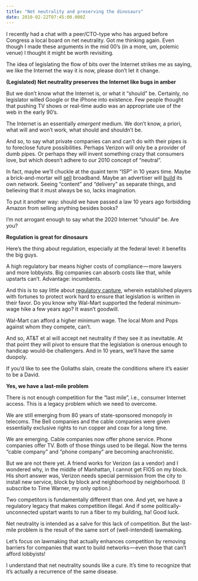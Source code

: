 ```yaml
---
title: "Net neutrality and preserving the dinosaurs"
date: 2010-02-22T07:45:00.000Z
---
```


I recently had a chat with a peer/CTO-type who has argued before Congress a local board on net neutrality. Got me thinking again. Even though I made these arguments in the mid 00’s (in a more, um, polemic venue) I thought it might be worth revisiting.

The idea of legislating the flow of bits over the Internet strikes me as saying, we like the Internet the way it is now, please don’t let it change.

**(Legislated) Net neutrality preserves the Internet like bugs in amber**

But we don’t know what the Internet is, or what it “should” be. Certainly, no legislator willed Google or the iPhone into existence. Few people thought that pushing TV shows or real-time audio was an appropriate use of the web in the early 90’s.

The Internet is an essentially _emergent_ medium. We don’t know, a priori, what will and won’t work, what should and shouldn’t be.

And so, to say what private companies can and can’t do with their pipes is to foreclose future possibilities. Perhaps Verizon will only be a provider of dumb pipes. Or perhaps they will invent something crazy that consumers love, but which doesn’t adhere to our 2010 concept of “neutral”.

In fact, maybe we’ll chuckle at the quaint term “ISP” in 10 years time. Maybe a brick-and-mortar will [sell](http://www.androidguys.com/2010/01/12/rumor-sprint-working-with-walmart-on-wimax-build-out/) broadband. Maybe an advertiser will [build](http://techcrunch.com/2010/02/10/google-fiber-optic-network-home/) its own network. Seeing “content” and “delivery” as separate things, and believing that it must always be so, lacks imagination.

To put it another way: should we have passed a law 10 years ago forbidding Amazon from selling anything besides books?

I’m not arrogant enough to say what the 2020 Internet “should” be. Are you?

**Regulation is great for dinosaurs**

Here’s the thing about regulation, especially at the federal level: it benefits the big guys.

A high regulatory bar means higher costs of compliance — more lawyers and more lobbyists. Big companies can absorb costs like that, while upstarts can’t. Advantage: incumbents.

And this is to say little about [regulatory capture](http://techliberation.com/2010/12/19/regulatory-capture-what-the-experts-have-found/), wherein established players with fortunes to protect work hard to ensure that legislation is written in their favor. Do you know why Wal-Mart supported the federal minimum-wage hike a few years ago? It wasn’t goodwill.

Wal-Mart can afford a higher minimum wage. The local Mom and Pops against whom they compete, can’t.

And so, AT&amp;T et al will accept net neutrality if they see it as inevitable. At that point they will pivot to ensure that the legislation is onerous enough to handicap would-be challengers. And in 10 years, we’ll have the same duopoly.

If you’d like to see the Goliaths slain, create the conditions where it’s easier to be a David.

**Yes, we have a last-mile problem**

There is not enough competition for the “last mile”, i.e., consumer Internet access. This is a legacy problem which we need to overcome.

We are still emerging from 80 years of state-sponsored monopoly in telecoms. The Bell companies and the cable companies were given essentially exclusive rights to run copper and coax for a long time.

We are emerging. Cable companies now offer phone service. Phone companies offer TV. Both of those things used to be illegal. Now the terms “cable company” and “phone company” are becoming anachronistic.

But we are not there yet. A friend works for Verizon (as a vendor) and I wondered why, in the middle of Manhattan, I cannot get FIOS on my block. His short answer was, Verizon needs special permission from the city to install new service, block by block and neighborhood by neighborhood. (I subscribe to Time Warner, my only option.)

Two competitors is fundamentally different than one. And yet, we have a regulatory legacy that makes competition illegal. And if some politically-unconnected upstart wants to run a fiber to my building, ha! Good luck.

Net neutrality is intended as a salve for this lack of competition. But the last-mile problem is the result of the same sort of (well-intended) lawmaking.

Let’s focus on lawmaking that actually enhances competition by removing barriers for companies that want to build networks — even those that can’t afford lobbyists!

I understand that net neutrality sounds like a cure. It’s time to recognize that it’s actually a recurrence of the same disease.

